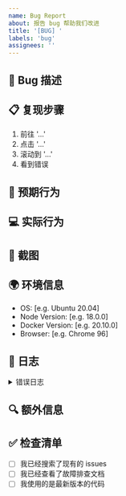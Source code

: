 ```yaml
---
name: Bug Report
about: 报告 bug 帮助我们改进
title: '[BUG] '
labels: 'bug'
assignees: ''
---
```


## 🐛 Bug 描述
<!-- 清晰简洁地描述 bug 是什么 -->

## 📋 复现步骤
<!-- 详细的复现步骤 -->
1. 前往 '...'
2. 点击 '...'
3. 滚动到 '...'
4. 看到错误

## 🎯 预期行为
<!-- 描述你期望发生什么 -->

## 💻 实际行为
<!-- 描述实际发生了什么 -->

## 📸 截图
<!-- 如果适用，添加截图来帮助解释你的问题 -->

## 🌍 环境信息
 - OS: [e.g. Ubuntu 20.04]
 - Node Version: [e.g. 18.0.0]
 - Docker Version: [e.g. 20.10.0]
 - Browser: [e.g. Chrome 96]

## 📝 日志
<details>
<summary>错误日志</summary>

```
在这里粘贴错误日志
```

</details>

## 🔍 额外信息
<!-- 添加任何其他关于这个问题的信息 -->

## ✅ 检查清单
- [ ] 我已经搜索了现有的 issues
- [ ] 我已经查看了故障排查文档
- [ ] 我使用的是最新版本的代码